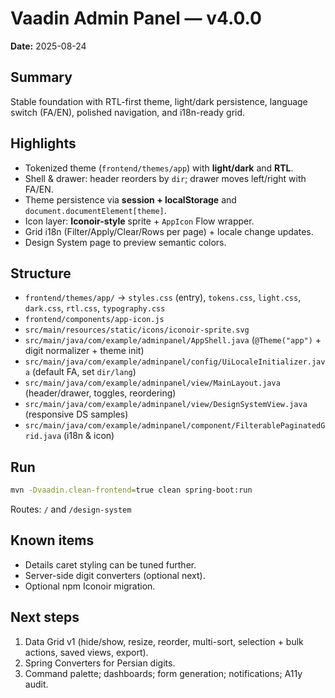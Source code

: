 # Vaadin Admin Panel — v4.0.0

**Date:** 2025-08-24

## Summary
Stable foundation with RTL-first theme, light/dark persistence, language switch (FA/EN), polished navigation, and i18n-ready grid.

## Highlights
- Tokenized theme (`frontend/themes/app`) with **light/dark** and **RTL**.
- Shell & drawer: header reorders by `dir`; drawer moves left/right with FA/EN.
- Theme persistence via **session + localStorage** and `document.documentElement[theme]`.
- Icon layer: **Iconoir-style** sprite + `AppIcon` Flow wrapper.
- Grid i18n (Filter/Apply/Clear/Rows per page) + locale change updates.
- Design System page to preview semantic colors.

## Structure
- `frontend/themes/app/` → `styles.css` (entry), `tokens.css`, `light.css`, `dark.css`, `rtl.css`, `typography.css`
- `frontend/components/app-icon.js`
- `src/main/resources/static/icons/iconoir-sprite.svg`
- `src/main/java/com/example/adminpanel/AppShell.java` (`@Theme("app")` + digit normalizer + theme init)
- `src/main/java/com/example/adminpanel/config/UiLocaleInitializer.java` (default FA, set `dir/lang`)
- `src/main/java/com/example/adminpanel/view/MainLayout.java` (header/drawer, toggles, reordering)
- `src/main/java/com/example/adminpanel/view/DesignSystemView.java` (responsive DS samples)
- `src/main/java/com/example/adminpanel/component/FilterablePaginatedGrid.java` (i18n & icon)

## Run
```bash
mvn -Dvaadin.clean-frontend=true clean spring-boot:run
```
Routes: `/` and `/design-system`

## Known items
- Details caret styling can be tuned further.
- Server-side digit converters (optional next).
- Optional npm Iconoir migration.

## Next steps
1) Data Grid v1 (hide/show, resize, reorder, multi-sort, selection + bulk actions, saved views, export).
2) Spring Converters for Persian digits.
3) Command palette; dashboards; form generation; notifications; A11y audit.

